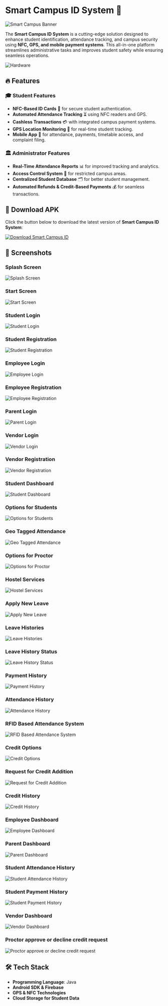 # Smart Campus ID System 🚀  

![Smart Campus Banner](ScreenShot/CampusIDBanner.png)  

The **Smart Campus ID System** is a cutting-edge solution designed to enhance student identification, attendance tracking, and campus security using **NFC, GPS, and mobile payment systems**. This all-in-one platform streamlines administrative tasks and improves student safety while ensuring seamless operations.  

![Hardware](ScreenShot/Hardware.png)  

## 🔥 Features  

### 🎓 Student Features  
- **NFC-Based ID Cards** 📲 for secure student authentication.  
- **Automated Attendance Tracking** ⏳ using NFC readers and GPS.  
- **Cashless Transactions** 💳 with integrated campus payment systems.  
- **GPS Location Monitoring** 📍 for real-time student tracking.  
- **Mobile App** 📱 for attendance, payments, timetable access, and complaint filing.  

### 🏛️ Administrator Features  
- **Real-Time Attendance Reports** 📊 for improved tracking and analytics.  
- **Access Control System** 🚪 for restricted campus areas.  
- **Centralized Student Database** 🗂️ for better student management.  
- **Automated Refunds & Credit-Based Payments** 💰 for seamless transactions.  

## 📲 Download APK  

Click the button below to download the latest version of **Smart Campus ID System**:  

[![Download Smart Campus ID](https://img.shields.io/badge/Download-SmartCampusID-brightgreen?style=for-the-badge&logo=android)](YOUR_GOOGLE_DRIVE_LINK_HERE)  

## 📸 Screenshots  

### Splash Screen
![Splash Screen](ScreenShot/1.jpg) 

### Start Screen
![Start Screen](ScreenShot/2.jpg) 

### Student Login
![Student Login](ScreenShot/3.jpg) 

### Student Registration
![Student Registration](ScreenShot/4.jpg) 

### Employee Login
![Employee Login](ScreenShot/5.jpg) 

### Employee Registration
![Employee Registration](ScreenShot/6.jpg) 

### Parent Login
![Parent Login](ScreenShot/7.jpg) 

### Vendor Login
![Vendor Login](ScreenShot/8.jpg) 

### Vendor Registration
![Vendor Registration](ScreenShot/9.jpg) 

### Student Dashboard
![Student Dashboard](ScreenShot/10.jpg) 

### Options for Students
![Options for Students](ScreenShot/11.jpg) 

### Geo Tagged Attendance
![Geo Tagged Attendance](ScreenShot/12.jpg) 

### Options for Proctor
![Options for Proctor](ScreenShot/13.jpg) 

### Hostel Services
![Hostel Services](ScreenShot/14.jpg) 

### Apply New Leave
![Apply New Leave](ScreenShot/15.jpg) 

### Leave Histories
![Leave Histories](ScreenShot/16.jpg) 

### Leave History Status
![Leave History Status](ScreenShot/17.jpg) 

### Payment History
![Payment History](ScreenShot/18.jpg) 

### Attendance History
![Attendance History](ScreenShot/19.jpg) 

### RFID Based Attendance System
![RFID Based Attendance System](ScreenShot/20.jpg) 

### Credit Options
![Credit Options](ScreenShot/21.jpg) 

### Request for Credit Addition 
![Request for Credit Addition ](ScreenShot/22.jpg) 

### Credit History
![Credit History](ScreenShot/23.jpg) 

### Employee Dashboard
![Employee Dashboard](ScreenShot/24.jpg) 

### Parent Dashboard
![Parent Dashboard](ScreenShot/25.jpg) 

### Student Attendance History
![Student Attendance History](ScreenShot/26.jpg) 

### Student Payment History
![Student Payment History](ScreenShot/27.jpg) 

### Vendor Dashboard
![Vendor Dashboard](ScreenShot/28.jpg) 

### Proctor approve or decline credit request
![Proctor approve or decline credit request](ScreenShot/29.jpg) 

## 🛠️ Tech Stack  
- **Programming Language**: Java  
- **Android SDK & Firebase**  
- **GPS & NFC Technologies**  
- **Cloud Storage for Student Data**  
